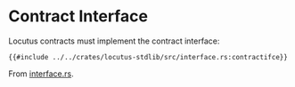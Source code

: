 # Contract Interface

Locutus contracts must implement the contract interface:

```rust,no_run,noplayground
{{#include ../../crates/locutus-stdlib/src/interface.rs:contractifce}}
```

From [interface.rs](https://github.com/freenet/locutus/blob/main/crates/locutus-stdlib/src/interface.rs).